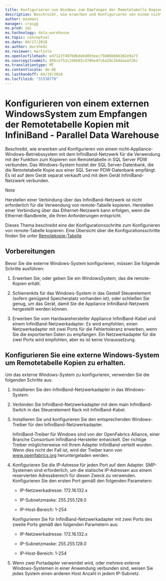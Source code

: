 ```yaml
---
title: Konfigurieren von Windows zum Empfangen der Remotetabelle Kopien - Parallel Data Warehouse | Microsoft Docs
description: Beschreibt, wie erwerben und Konfigurieren von einem nicht-Appliance-Windows-Betriebssystem mit dem InfiniBand-Netzwerk für die Verwendung mit der Funktion zum Kopieren von Remotetabelle in Parallel Data Warehouse verbunden. Das Windows-System hostet der SQL Server-Datenbank, die die Remotetabelle Kopie aus einer SQL Server PDW-Datenbank empfängt. Es ist auf dem Gerät separat verkauft und mit dem Gerät InfiniBand-Netzwerk verbunden.
author: mzaman1
manager: craigg
ms.prod: sql
ms.technology: data-warehouse
ms.topic: conceptual
ms.date: 04/17/2018
ms.author: murshedz
ms.reviewer: martinle
ms.openlocfilehash: ed7122f497b0bdebd893eec75606bbb6382e9a73
ms.sourcegitcommit: 056ce753c2d6b85cd78be4fc6a29c2b4daaaf26c
ms.translationtype: MT
ms.contentlocale: de-DE
ms.lasthandoff: 04/19/2018
ms.locfileid: "31538770"
---
```

# <a name="configure-an-external-windows-system-to-receive-remote-table-copies-using-infiniband---parallel-data-warehouse"></a>Konfigurieren von einem externen WindowsSystem zum Empfangen der Remotetabelle Kopien mit InfiniBand - Parallel Data Warehouse
Beschreibt, wie erwerben und Konfigurieren von einem nicht-Appliance-Windows-Betriebssystem mit dem InfiniBand-Netzwerk für die Verwendung mit der Funktion zum Kopieren von Remotetabelle in SQL Server PDW verbunden. Das Windows-System hostet der SQL Server-Datenbank, die die Remotetabelle Kopie aus einer SQL Server PDW-Datenbank empfängt. Es ist auf dem Gerät separat verkauft und mit dem Gerät InfiniBand-Netzwerk verbunden.  
  
> [!NOTE]  
> Herstellen einer Verbindung über das InfiniBand-Netzwerk ist nicht erforderlich für die Verwendung von remote-Tabelle kopieren. Herstellen einer Verbindung über das Ethernet-Netzwerk kann erfolgen, wenn die Ethernet-Bandbreite, die Ihren Anforderungen entspricht.  
  
Dieses Thema beschreibt eine der Konfigurationsschritte zum Konfigurieren von remote-Tabelle kopieren. Eine Übersicht über die Konfigurationsschritte finden Sie unter [Remotekopie-Tabelle](remote-table-copy.md)  
  
## <a name="before-you-begin"></a>Vorbereitungen  
Bevor Sie die externe Windows-System konfigurieren, müssen Sie folgende Schritte ausführen:  
  
1.  Erwerben Sie, oder geben Sie ein WindowsSystem, das die remote-Kopien erhält.  
  
2.  Schienenkits für das Windows-System in das Gestell Steuerelement (sofern genügend Speicherplatz vorhanden ist), oder schließen Sie genug, um das Gerät, damit Sie die Appliance InfiniBand-Netzwerk hergestellt werden können.  
  
3.  Erwerben Sie vom Hardwarehersteller Appliance InfiniBand-Kabel und einem InfiniBand-Netzwerkadapter. Es wird empfohlen, einen Netzwerkadapter mit zwei Ports für die Fehlertoleranz erwerben, wenn Sie die exportierten Daten zu empfangen. Ein Netzwerkadapter für die zwei Ports wird empfohlen, aber es ist keine Voraussetzung.  
  
## <a name="HowToWindows"></a>Konfigurieren Sie eine externe Windows-System um Remotetabelle Kopien zu erhalten.  
Um das externe Windows-System zu konfigurieren, verwenden Sie die folgenden Schritte aus:  
  
1.  Installieren Sie den InfiniBand-Netzwerkadapter in das Windows-System.  
  
2.  Verbinden Sie InfiniBand-Netzwerkadapter mit dem main InfiniBand-Switch in das Steuerelement Rack mit InfiniBand-Kabel.  
  
3.  Installieren Sie und konfigurieren Sie den entsprechenden Windows-Treiber für den InfiniBand-Netzwerkadapter.  
  
    InfiniBand-Treiber für Windows sind von der OpenFabrics Alliance, einer Branche Consortium InfiniBand-Hersteller entwickelt.  Der richtige Treiber möglicherweise mit Ihrem Adapter InfiniBand verteilt wurden. Wenn dies nicht der Fall ist, wird der Treiber kann von www.openfabrics.org heruntergeladen werden.  
  
4.  Konfigurieren Sie die IP-Adresse für jeden Port auf dem Adapter. SMP-Systemen sind erforderlich, um die statische IP-Adressen aus einem reservierten Adressbereich für diesen Zweck zu verwenden. Konfigurieren Sie den ersten Port gemäß den folgenden Parametern:  
  
    -   IP-Netzwerkadresse: 172.16.132.x  
  
    -   IP-Subnetzmaske: 255.255.128.0  
  
    -   IP-Host-Bereich: 1-254  
  
    Konfigurieren Sie für InfiniBand-Netzwerkadapter mit zwei Ports des zweite Ports gemäß den folgenden Parametern aus:  
  
    -   IP-Netzwerkadresse: 172.16.132.x  
  
    -   IP-Subnetzmaske: 255.255.128.0  
  
    -   IP-Host-Bereich: 1-254  
  
5.  Wenn zwei Portadapter verwendet wird, oder mehrere externe Windows-Systemen in einer Anwendung verbunden sind, weisen Sie jedes System einen anderen Host Anzahl in jedem IP-Subnetz.  
  
<!-- MISSING LINKS 
## See Also  
[Common Metadata Query Examples &#40;SQL Server PDW&#41;](../sqlpdw/common-metadata-query-examples-sql-server-pdw.md)  
-->
  
